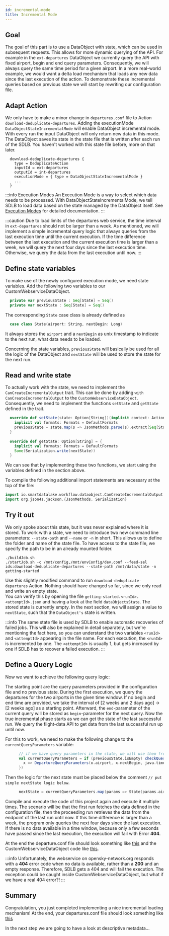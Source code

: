 ```yaml
---
id: incremental-mode
title: Incremental Mode
---
```


## Goal
The goal of this part is to use a DataObject with state, which can be used in subsequent requests. 
This allows for more dynamic querying of the API. 
For example in the `ext-departures` DataObject we currently query the API with fixed airport, begin and end query parameters. 
Consequently, we will always query the same time period for a given airport.
In a more real-world example, we would want a delta load mechanism that loads any new data since the last execution of the action. 
To demonstrate these incremental queries based on previous state we will start by rewriting our configuration file.

## Adapt Action
We only have to make a minor change in `departures.conf` file to Action `download-deduplicate-departures`.
Adding the executionMode `DataObjectStateIncrementalMode` will enable DataObject incremental mode. With every run the input DataObject will only return new data in this mode.
The DataObject saves its state in the state file that is written after each run of the SDLB. You haven't worked with this state file before, more on that later.
```
  download-deduplicate-departures {
    type = DeduplicateAction
    inputId = ext-departures
    outputId = int-departures
    executionMode = { type = DataObjectStateIncrementalMode }
    ...
  }
```

:::info Execution Modes
An Execution Mode is a way to select which data needs to be processed.
With DataObjectStateIncrementalMode, we tell SDLB to load data based on the state managed by the DataObject itself.
See [Execution Modes](/docs/reference/executionModes) for detailed documentation.
:::

:::caution
Due to load limits of the departures web service, the time interval in `ext-departures` should not be larger than a week. As mentioned, we will implement a simple incremental query logic that always queries from the last execution time until the current execution.
If the time difference between the last execution and the current execution time is larger than a week, we will query the next four days since the last execution time. Otherwise, we query the data from the last execution until now.
:::

## Define state variables
To make use of the newly configured execution mode, we need state variables. Add the following two variables to our CustomWebserviceDataObject.
```scala  
  private var previousState : Seq[State] = Seq()
  private var nextState : Seq[State] = Seq()
```

The corresponding `State` case class is already defined as
```scala
  case class State(airport: String, nextBegin: Long)
```
It always stores the `airport` and a `nextBegin` as unix timestamp to indicate to the next run, what data needs to be loaded. 

Concerning the state variables, `previousState` will basically be used for all the logic of the DataObject and `nextState` will be used to store the state for the next run.

## Read and write state
To actually work with the state, we need to implement the `CanCreateIncrementalOutput` trait. 
This can be done by adding `with CanCreateIncrementalOutput` to the `CustomWebserviceDataObject`. 
Consequently, we need to implement the functions `setState` and `getState` defined in the trait. 
```scala
  override def setState(state: Option[String])(implicit context: ActionPipelineContext): Unit = {
    implicit val formats: Formats = DefaultFormats
    previousState = state.map(s => JsonMethods.parse(s).extract[Seq[State]]).getOrElse(Seq())
  }
  
  override def getState: Option[String] = {
    implicit val formats: Formats = DefaultFormats
    Some(Serialization.write(nextState))
  }
```

We can see that by implementing these two functions, we start using the variables defined in the section above.

To compile the following additional import statements are necessary at the top of the file:
```scala
import io.smartdatalake.workflow.dataobject.CanCreateIncrementalOutput
import org.json4s.jackson.{JsonMethods, Serialization}
```

## Try it out
We only spoke about this state, but it was never explained where it is stored. 
To work with a state, we need to introduce two new command line parameters: `--state-path` and `--name` or `-n` in short. 
This allows us to define the folder and name of the state file. 
To have access to the state file, we specify the path to be in an already mounted folder.

```
./buildJob.sh
./startJob.sh -c /mnt/config,/mnt/envConfig/dev.conf --feed-sel ids:download-deduplicate-departures --state-path /mnt/data/state -n getting-started
```

Use this slightly modified command to run `download-deduplicate-departures` Action. 
Nothing should have changed so far, since we only read and write an empty state.   
You can verify this by opening the file `getting-started.<runId>.<attemptId>.json` and having a look at the field `dataObjectsState`. The stored state is currently empty. 
In the next section, we will assign a value to `nextState`, such that the `DataObject's` state is written. 

:::info
The same state file is used by SDLB to enable automatic recoveries of failed jobs.
This will also be explained in detail separately, but we're mentioning the fact here, so you can understand the two variables `<runId>` and `<attemptId>` appearing in the file name.
For each execution, the `<runId>` is incremented by one.
The `<attemptId>` is usually 1, but gets increased by one if SDLB has to recover a failed execution.
:::


## Define a Query Logic
Now we want to achieve the following query logic:

The starting point are the query parameters provided in the configuration file and no previous state. 
During the first execution, we query the departures for the two airports in the given time window.
If no begin and end time are provided, we take the interval of [2 weeks and 2 days ago] -> [2 weeks ago] as a starting point.
Afterward, the `end`-parameter of the current query will be stored as `begin`-parameter for the next query.
Now the true incremental phase starts as we can get the state of the last successful run. 
We query the flight-data API to get data from the last successful run up until now.

For this to work, we need to make the following change to the `currentQueryParameters` variable:
```scala
      // if we have query parameters in the state, we will use them from now on
      val currentQueryParameters = if (previousState.isEmpty) checkQueryParameters(queryParameters) else checkQueryParameters(previousState.map{
        x => DepartureQueryParameters(x.airport, x.nextBegin, java.time.Instant.now.getEpochSecond)
      })
```

Then the logic for the next state must be placed below the comment `// put simple nextState logic below`.
```scala
      nextState = currentQueryParameters.map(params => State(params.airport, params.end))
```

Compile and execute the code of this project again and execute it multiple times.
The scenario will be that the first run fetches the data defined in the configuration file, then the proceeding run retrieves the data from the endpoint of the last run until now. 
If this time difference is larger than a week, the program only queries the next four days since the last execution.
If there is no data available in a time window, because only a few seconds have passed since the last execution, the execution will fail with Error **404**.

At the end the departure.conf file should look something like [this](https://github.com/smart-data-lake/getting-started/tree/master/config/departures.conf.part-3-solution)
and the CustomWebserviceDataObject code like [this](https://github.com/smart-data-lake/getting-started/tree/master/src/main/scala/com/sample/CustomWebserviceDataObject.scala.part-3-solution).

:::info
Unfortunately, the webservice on opensky-network.org responds with a **404** error code when no data is available, rather than a **200** and an empty response. 
Therefore, SDLB gets a 404 and will fail the execution. The exception could be caught inside CustomWebserviceDataObject, but what if we have a real 404 error?!
:::

## Summary

Congratulation, you just completed implementing a nice incremental loading mechanism!
At the end, your departures.conf file should look something like [this](https://github.com/smart-data-lake/getting-started/tree/master/config/departures.conf.part-3b-solution)

In the next step we are going to have a look at descriptive metadata...